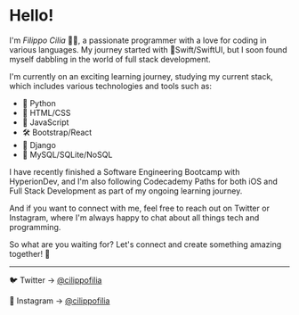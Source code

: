 # Hello! 

I'm *Filippo Cilia* 👨‍💻, a passionate programmer with a love for coding in various languages. My journey started with 🦅Swift/SwiftUI, but I soon found myself dabbling in the world of full stack development.

I'm currently on an exciting learning journey, studying my current stack, which includes various technologies and tools such as:
- 🐍 Python
- 🧱 HTML/CSS
- 🧩 JavaScript
- 🛠️ Bootstrap/React
- 🎨 Django
- 🐬 MySQL/SQLite/NoSQL

I have recently finished a Software Engineering Bootcamp with HyperionDev, and I'm also following Codecademy Paths for both iOS and Full Stack Development as part of my ongoing learning journey.

And if you want to connect with me, feel free to reach out on Twitter or Instagram, where I'm always happy to chat about all things tech and programming. 

So what are you waiting for? Let's connect and create something amazing together! 🤝

---

🐦 Twitter   -> [@cilippofilia](https://www.twitter.com/cilippofilia)

📸 Instagram -> [@cilippofilia](https://www.instagram.com/cilippofilia)


<!---
cilippofilia/cilippofilia is a ✨ special ✨ repository because its `README.md` (this file) appears on your GitHub profile.
You can click the Preview link to take a look at your changes.
--->
